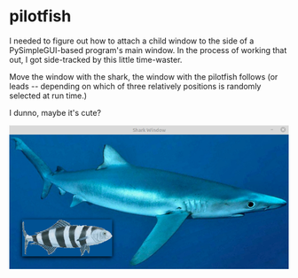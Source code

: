 # pilotfish

I needed to figure out how to attach a child window to the side of
a PySimpleGUI-based program's main window.  In the process of working
that out, I got side-tracked by this little time-waster.

Move the window with the shark, the window with the pilotfish follows
(or leads -- depending on which of three relatively positions is
randomly selected at run time.)

I dunno, maybe it's cute?

![Screenshot](/images/screenshot.png?raw=true "Pilotfish and blue shark")
